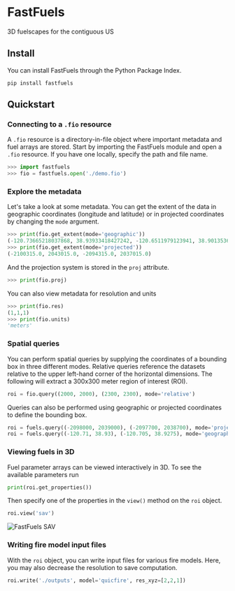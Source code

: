 # FastFuels

3D fuelscapes for the contiguous US

## Install

You can install FastFuels through the Python Package Index.

```
pip install fastfuels
```

## Quickstart

### Connecting to a `.fio` resource

A `.fio` resource is a directory-in-file object where important metadata and fuel arrays are stored. Start by importing the FastFuels module and open a `.fio` resource. If you have one locally, specify the path and file name.

```python
>>> import fastfuels
>>> fio = fastfuels.open('./demo.fio')
```

### Explore the metadata

Let's take a look at some metadata. You can get the extent of the data in geographic coordinates (longitude and latitude) or in projected coordinates by changing the `mode` argument.

```python
>>> print(fio.get_extent(mode='geographic'))
(-120.73665218037868, 38.93933418427242, -120.6511979123941, 38.90135366961076)
>>> print(fio.get_extent(mode='projected'))
(-2100315.0, 2043015.0, -2094315.0, 2037015.0)
```

And the projection system is stored in the `proj` attribute.

```python
>>> print(fio.proj)
```

You can also view metadata for resolution and units

```python
>>> print(fio.res)
(1,1,1)
>>> print(fio.units)
'meters'
```

### Spatial queries

You can perform spatial queries by supplying the coordinates of a bounding box in three different modes. Relative queries reference the datasets relative to the upper left-hand corner of the horizontal dimensions. The following will extract a 300x300 meter region of interest (ROI).

```python
roi = fio.query((2000, 2000), (2300, 2300), mode='relative')
```

Queries can also be performed using geographic or projected coordinates to define the bounding box.

```python
roi = fuels.query((-2098000, 2039000), (-2097700, 2038700), mode='projected')
roi = fuels.query((-120.71, 38.93), (-120.705, 38.9275), mode='geographic')
```

### Viewing fuels in 3D

Fuel parameter arrays can be viewed interactively in 3D. To see the available parameters run

```python
print(roi.get_properties())
```

Then specify one of the properties in the `view()` method on the `roi` object.

```python
roi.view('sav')
```

![FastFuels SAV](https://storage.googleapis.com/public-assests/fastfuels_sav.png)

### Writing fire model input files

With the `roi` object, you can write input files for various fire models. Here,
you may also decrease the resolution to save computation.

```python
roi.write('./outputs', model='quicfire', res_xyz=[2,2,1])
```
